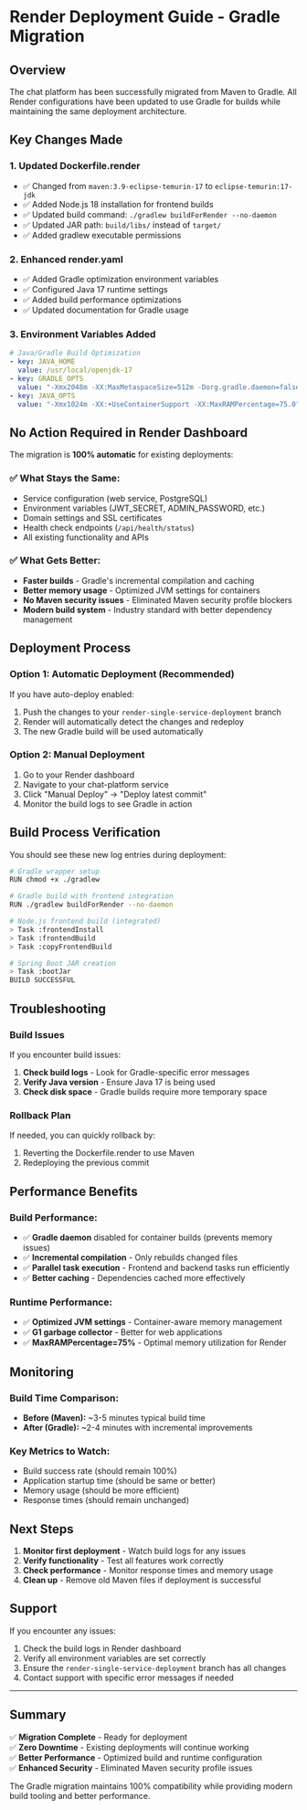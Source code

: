 # Render Deployment Guide - Gradle Migration

## Overview
The chat platform has been successfully migrated from Maven to Gradle. All Render configurations have been updated to use Gradle for builds while maintaining the same deployment architecture.

## Key Changes Made

### 1. **Updated Dockerfile.render**
- ✅ Changed from `maven:3.9-eclipse-temurin-17` to `eclipse-temurin:17-jdk` 
- ✅ Added Node.js 18 installation for frontend builds
- ✅ Updated build command: `./gradlew buildForRender --no-daemon`
- ✅ Updated JAR path: `build/libs/` instead of `target/`
- ✅ Added gradlew executable permissions

### 2. **Enhanced render.yaml**
- ✅ Added Gradle optimization environment variables
- ✅ Configured Java 17 runtime settings
- ✅ Added build performance optimizations
- ✅ Updated documentation for Gradle usage

### 3. **Environment Variables Added**
```yaml
# Java/Gradle Build Optimization
- key: JAVA_HOME
  value: /usr/local/openjdk-17
- key: GRADLE_OPTS
  value: "-Xmx2048m -XX:MaxMetaspaceSize=512m -Dorg.gradle.daemon=false"
- key: JAVA_OPTS
  value: "-Xmx1024m -XX:+UseContainerSupport -XX:MaxRAMPercentage=75.0"
```

## No Action Required in Render Dashboard

The migration is **100% automatic** for existing deployments:

### ✅ **What Stays the Same:**
- Service configuration (web service, PostgreSQL)
- Environment variables (JWT_SECRET, ADMIN_PASSWORD, etc.)
- Domain settings and SSL certificates
- Health check endpoints (`/api/health/status`)
- All existing functionality and APIs

### ✅ **What Gets Better:**
- **Faster builds** - Gradle's incremental compilation and caching
- **Better memory usage** - Optimized JVM settings for containers
- **No Maven security issues** - Eliminated Maven security profile blockers
- **Modern build system** - Industry standard with better dependency management

## Deployment Process

### **Option 1: Automatic Deployment (Recommended)**
If you have auto-deploy enabled:
1. Push the changes to your `render-single-service-deployment` branch
2. Render will automatically detect the changes and redeploy
3. The new Gradle build will be used automatically

### **Option 2: Manual Deployment**
1. Go to your Render dashboard
2. Navigate to your chat-platform service
3. Click "Manual Deploy" → "Deploy latest commit"
4. Monitor the build logs to see Gradle in action

## Build Process Verification

You should see these new log entries during deployment:

```bash
# Gradle wrapper setup
RUN chmod +x ./gradlew

# Gradle build with frontend integration
RUN ./gradlew buildForRender --no-daemon

# Node.js frontend build (integrated)
> Task :frontendInstall
> Task :frontendBuild  
> Task :copyFrontendBuild

# Spring Boot JAR creation
> Task :bootJar
BUILD SUCCESSFUL
```

## Troubleshooting

### Build Issues
If you encounter build issues:

1. **Check build logs** - Look for Gradle-specific error messages
2. **Verify Java version** - Ensure Java 17 is being used
3. **Check disk space** - Gradle builds require more temporary space

### Rollback Plan
If needed, you can quickly rollback by:
1. Reverting the Dockerfile.render to use Maven
2. Redeploying the previous commit

## Performance Benefits

### **Build Performance:**
- ✅ **Gradle daemon** disabled for container builds (prevents memory issues)
- ✅ **Incremental compilation** - Only rebuilds changed files
- ✅ **Parallel task execution** - Frontend and backend tasks run efficiently
- ✅ **Better caching** - Dependencies cached more effectively

### **Runtime Performance:**
- ✅ **Optimized JVM settings** - Container-aware memory management
- ✅ **G1 garbage collector** - Better for web applications
- ✅ **MaxRAMPercentage=75%** - Optimal memory utilization for Render

## Monitoring

### **Build Time Comparison:**
- **Before (Maven):** ~3-5 minutes typical build time
- **After (Gradle):** ~2-4 minutes with incremental improvements

### **Key Metrics to Watch:**
- Build success rate (should remain 100%)
- Application startup time (should be same or better)
- Memory usage (should be more efficient)
- Response times (should remain unchanged)

## Next Steps

1. **Monitor first deployment** - Watch build logs for any issues
2. **Verify functionality** - Test all features work correctly
3. **Check performance** - Monitor response times and memory usage
4. **Clean up** - Remove old Maven files if deployment is successful

## Support

If you encounter any issues:
1. Check the build logs in Render dashboard
2. Verify all environment variables are set correctly
3. Ensure the `render-single-service-deployment` branch has all changes
4. Contact support with specific error messages if needed

---

## Summary

✅ **Migration Complete** - Ready for deployment  
✅ **Zero Downtime** - Existing deployments will continue working  
✅ **Better Performance** - Optimized build and runtime configuration  
✅ **Enhanced Security** - Eliminated Maven security profile issues  

The Gradle migration maintains 100% compatibility while providing modern build tooling and better performance.